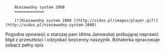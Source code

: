 
        Niezawodny system 2008 
        =============
        
        [![Niezawodny system 2008 ](http://vidos.pl/images/player.gif)](http://vidos.pl/niezawodny-system-2008)
        
        
 Pogodna opowieść o starszej pani (Alina Janowska) próbującej naprawić błąd z przeszłości i odzyskać bezcenny naszyjnik. Bohaterka opracowuje zobacz pełny opis
    